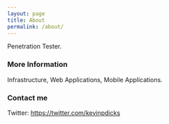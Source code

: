 ```yaml
---
layout: page
title: About
permalink: /about/
---
```


Penetration Tester.

### More Information

Infrastructure, Web Applications, Mobile Applications.

### Contact me

Twitter: https://twitter.com/kevinpdicks
